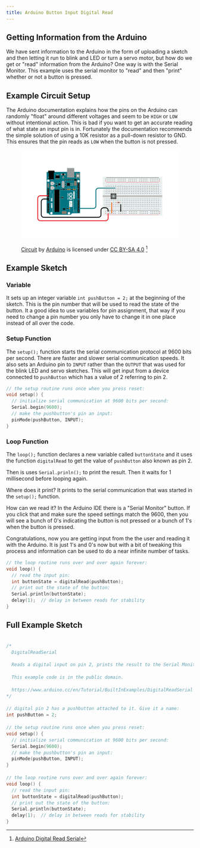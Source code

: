 ```yaml
---
title: Arduino Button Input Digital Read
---
```


## Getting Information from the Arduino

We have sent information to the Arduino in the form of uploading a sketch and then letting it run to blink and LED or turn a servo motor, but how do we get or "read" information from the Arduino? One way is with the Serial Monitor. This example uses the serial monitor to "read" and then "print" whether or not a button is pressed.

## Example Circuit Setup

The Arduino documentation explains how the pins on the Arduino can randomly "float" around different voltages and seem to be `HIGH` or `LOW` without intentional action. This is bad if you want to get an accurate reading of what state an input pin is in. Fortunately the documentation recommends the simple solution of using a 10K resistor as a pull-down resistor to GND. This ensures that the pin reads as `LOW` when the button is not pressed.

<figure>

[![Arduino Button Circuit](./arduino-button-digital-read-serial-example-circuit-from-arduino-docs.png)](./arduino-button-digital-read-serial-example-circuit-from-arduino-docs.png)

<figcaption>

[Circuit](https://www.arduino.cc/en/Tutorial/BuiltInExamples/DigitalReadSerial) by [Arduino](https://www.arduino.cc/) is licensed under [CC BY-SA 4.0](https://creativecommons.org/licenses/by-sa/4.0/) [^1]

</figcaption>
</figure>

## Example Sketch

### Variable

It sets up an integer variable `int pushButton = 2;` at the beginning of the sketch. This is the pin number that will be used to read the state of the button. It a good idea to use variables for pin assignment, that way if you need to change a pin number you only have to change it in one place instead of all over the code.

### Setup Function

The `setup();` function starts the serial communication protocol at 9600 bits per second. There are faster and slower serial communication speeds. It also sets an Arduino pin to `INPUT` rather than the `OUTPUT` that was used for the blink LED and servo sketches. This will get input from a device connected to `pushButton` which has a value of 2 referring to pin 2.

```C
// the setup routine runs once when you press reset:
void setup() {
  // initialize serial communication at 9600 bits per second:
  Serial.begin(9600);
  // make the pushbutton's pin an input:
  pinMode(pushButton, INPUT);
}
```

### Loop Function

The `loop();` function declares a new variable called `buttonState` and it uses the function `digitalRead` to get the value of `pushButton` also known as pin 2.

Then is uses `Serial.prinln();` to print the result. Then it waits for 1 millisecond before looping again.

Where does it print? It prints to the serial communication that was started in the `setup();` function.

How can we read it? In the Arduino IDE there is a "Serial Monitor" button. If you click that and make sure the speed settings match the 9600, then you will see a bunch of 0's indicating the button is not pressed or a bunch of 1's when the button is pressed.

Congratulations, now you are getting input from the the user and reading it with the Arduino. It is just 1's and 0's now but with a bit of tweaking this process and information can be used to do a near infinite number of tasks.

```C
// the loop routine runs over and over again forever:
void loop() {
  // read the input pin:
  int buttonState = digitalRead(pushButton);
  // print out the state of the button:
  Serial.println(buttonState);
  delay(1);  // delay in between reads for stability
}
```

## Full Example Sketch

```C

/*
  DigitalReadSerial

  Reads a digital input on pin 2, prints the result to the Serial Monitor

  This example code is in the public domain.

  https://www.arduino.cc/en/Tutorial/BuiltInExamples/DigitalReadSerial
*/

// digital pin 2 has a pushbutton attached to it. Give it a name:
int pushButton = 2;

// the setup routine runs once when you press reset:
void setup() {
  // initialize serial communication at 9600 bits per second:
  Serial.begin(9600);
  // make the pushbutton's pin an input:
  pinMode(pushButton, INPUT);
}

// the loop routine runs over and over again forever:
void loop() {
  // read the input pin:
  int buttonState = digitalRead(pushButton);
  // print out the state of the button:
  Serial.println(buttonState);
  delay(1);  // delay in between reads for stability
}
```

[^1]: [Arduino Digital Read Serial](https://www.arduino.cc/en/Tutorial/BuiltInExamples/DigitalReadSerial)
